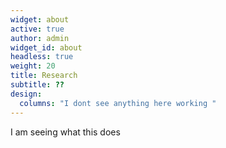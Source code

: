 ```yaml
---
widget: about
active: true
author: admin
widget_id: about
headless: true
weight: 20
title: Research
subtitle: ??
design:
  columns: "I dont see anything here working "
---
```

I am seeing what this does